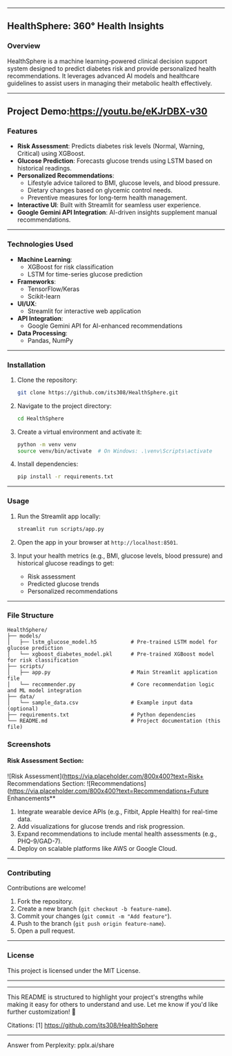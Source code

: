 
---

## **HealthSphere: 360° Health Insights**

### **Overview**
HealthSphere is a machine learning-powered clinical decision support system designed to predict diabetes risk and provide personalized health recommendations. It leverages advanced AI models and healthcare guidelines to assist users in managing their metabolic health effectively.

---

Project Demo:https://youtu.be/eKJrDBX-v30
---

### **Features**
- **Risk Assessment**: Predicts diabetes risk levels (Normal, Warning, Critical) using XGBoost.
- **Glucose Prediction**: Forecasts glucose trends using LSTM based on historical readings.
- **Personalized Recommendations**:
  - Lifestyle advice tailored to BMI, glucose levels, and blood pressure.
  - Dietary changes based on glycemic control needs.
  - Preventive measures for long-term health management.
- **Interactive UI**: Built with Streamlit for seamless user experience.
- **Google Gemini API Integration**: AI-driven insights supplement manual recommendations.

---

### **Technologies Used**
- **Machine Learning**:
  - XGBoost for risk classification
  - LSTM for time-series glucose prediction
- **Frameworks**:
  - TensorFlow/Keras
  - Scikit-learn
- **UI/UX**:
  - Streamlit for interactive web application
- **API Integration**:
  - Google Gemini API for AI-enhanced recommendations
- **Data Processing**:
  - Pandas, NumPy

---

### **Installation**
1. Clone the repository:
   ```bash
   git clone https://github.com/its308/HealthSphere.git
   ```
2. Navigate to the project directory:
   ```bash
   cd HealthSphere
   ```
3. Create a virtual environment and activate it:
   ```bash
   python -m venv venv
   source venv/bin/activate  # On Windows: .\venv\Scripts\activate
   ```
4. Install dependencies:
   ```bash
   pip install -r requirements.txt
   ```

---

### **Usage**
1. Run the Streamlit app locally:
   ```bash
   streamlit run scripts/app.py
   ```
2. Open the app in your browser at `http://localhost:8501`.

3. Input your health metrics (e.g., BMI, glucose levels, blood pressure) and historical glucose readings to get:
   - Risk assessment
   - Predicted glucose trends
   - Personalized recommendations

---

### **File Structure**
```
HealthSphere/
├── models/
│   ├── lstm_glucose_model.h5           # Pre-trained LSTM model for glucose prediction
│   └── xgboost_diabetes_model.pkl      # Pre-trained XGBoost model for risk classification
├── scripts/
│   ├── app.py                          # Main Streamlit application file
│   └── recommender.py                  # Core recommendation logic and ML model integration
├── data/
│   └── sample_data.csv                 # Example input data (optional)
├── requirements.txt                    # Python dependencies
└── README.md                           # Project documentation (this file)
```



### **Screenshots**
#### Risk Assessment Section:
![Risk Assessment](https://via.placeholder.com/800x400?text=Risk+ Recommendations Section:
![Recommendations](https://via.placeholder.com/800x400?text=Recommendations+Future Enhancements**
1. Integrate wearable device APIs (e.g., Fitbit, Apple Health) for real-time data.
2. Add visualizations for glucose trends and risk progression.
3. Expand recommendations to include mental health assessments (e.g., PHQ-9/GAD-7).
4. Deploy on scalable platforms like AWS or Google Cloud.

---

### **Contributing**
Contributions are welcome!  
1. Fork the repository.
2. Create a new branch (`git checkout -b feature-name`).
3. Commit your changes (`git commit -m "Add feature"`).
4. Push to the branch (`git push origin feature-name`).
5. Open a pull request.

---

### **License**
This project is licensed under the MIT License.

---


---

This README is structured to highlight your project's strengths while making it easy for others to understand and use. Let me know if you'd like further customization! 🚀

Citations:
[1] https://github.com/its308/HealthSphere

---
Answer from Perplexity: pplx.ai/share
